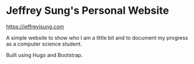 # Jeffrey Sung's Personal Website

https://jeffreyjsung.com

A simple website to show who I am a little bit and to document my progress as a computer science student.

Built using Hugo and Bootstrap.